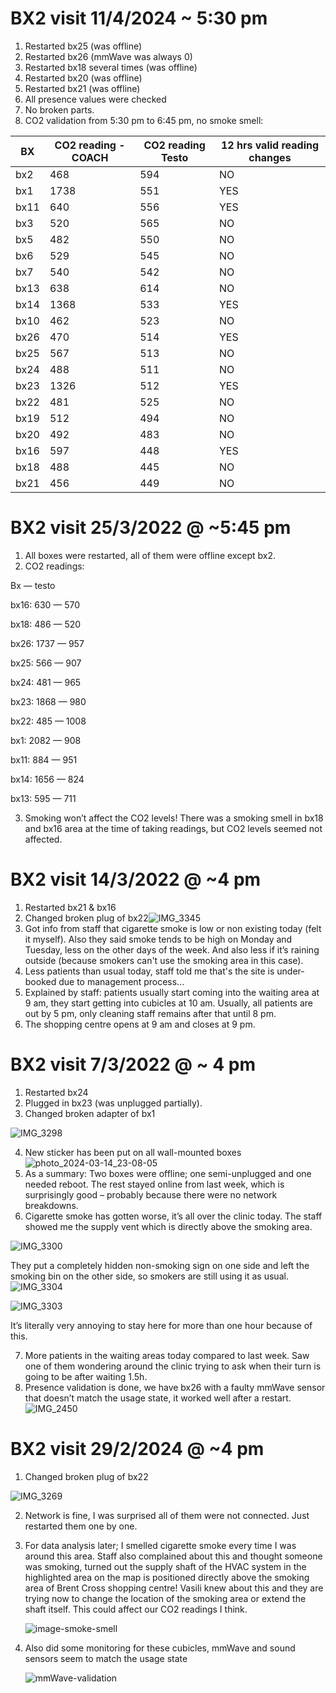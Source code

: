 # BX2 visit 11/4/2024 ~ 5:30 pm

1. Restarted bx25 (was offline)
2. Restarted bx26 (mmWave was always 0)
3. Restarted bx18 several times (was offline)
4. Restarted bx20 (was offline)
5. Restarted bx21 (was offline)
6. All presence values were checked
7. No broken parts.
8. CO2 validation from 5:30 pm to 6:45 pm, no smoke smell:

| BX   | CO2 reading - COACH | CO2 reading Testo | 12 hrs valid reading changes |
| ---- | ------------------- | ----------------- | ---------------------------- |
| bx2  | 468                 | 594               | NO                           |
| bx1  | 1738                | 551               | YES                          |
| bx11 | 640                 | 556               | YES                          |
| bx3  | 520                 | 565               | NO                           |
| bx5  | 482                 | 550               | NO                           |
| bx6  | 529                 | 545               | NO                           |
| bx7  | 540                 | 542               | NO                           |
| bx13 | 638                 | 614               | NO                           |
| bx14 | 1368                | 533               | YES                          |
| bx10 | 462                 | 523               | NO                           |
| bx26 | 470                 | 514               | YES                          |
| bx25 | 567                 | 513               | NO                           |
| bx24 | 488                 | 511               | NO                           |
| bx23 | 1326                | 512               | YES                          |
| bx22 | 481                 | 525               | NO                           |
| bx19 | 512                 | 494               | NO                           |
| bx20 | 492                 | 483               | NO                           |
| bx16 | 597                 | 448               | YES                          |
| bx18 | 488                 | 445               | NO                           |
| bx21 | 456                 | 449               | NO                           |



# BX2 visit 25/3/2022 @ ~5:45 pm

1. All boxes were restarted, all of them were offline except bx2.
2. CO2 readings:

Bx — testo

bx16: 630 — 570

bx18: 486 — 520

bx26: 1737 — 957

bx25: 566 — 907

bx24: 481 — 965

bx23: 1868 — 980

bx22: 485 — 1008

bx1: 2082 — 908

bx11: 884 — 951

bx14: 1656 — 824

bx13: 595 — 711

3. Smoking won’t affect the CO2 levels! There was a smoking smell in bx18  and bx16 area at the time of taking readings, but CO2 levels seemed not affected.



# BX2 visit 14/3/2022 @ ~4 pm

1. Restarted bx21 & bx16
2. Changed broken plug of bx22![IMG_3345](IMG_3345.jpg)
3. Got info from staff that cigarette smoke is low or non existing today (felt it myself). Also they said smoke tends to be high on Monday and Tuesday, less on the other days of the week. And also less if it’s raining outside (because smokers can't use the smoking area in this case).
4. Less patients than usual today, staff told me that's the site is under-booked due to management process...
5. Explained by staff: patients usually start coming into the waiting area at 9 am, they start getting into cubicles at 10 am. Usually, all patients are out by 5 pm, only cleaning staff remains after that until 8 pm.
6. The shopping centre opens at 9 am and closes at 9 pm.



# BX2 visit 7/3/2022 @ ~ 4 pm

1. Restarted bx24
2. Plugged in bx23 (was unplugged partially).
3. Changed broken adapter of bx1

![IMG_3298](IMG_3298.jpg)

4. New sticker has been put on all wall-mounted boxes![photo_2024-03-14_23-08-05](photo_2024-03-14_23-08-05.jpg)
5. As a summary: Two boxes were offline; one semi-unplugged and one needed reboot. The rest stayed online from last week, which is surprisingly good – probably because there were no network breakdowns.
6. Cigarette smoke has gotten worse, it’s all over the clinic today. The staff showed me the supply vent which is directly above the smoking area.

![IMG_3300](IMG_3300.jpg)

They put a completely hidden non-smoking sign on one side and left the smoking bin on the other side, so smokers are still using it as usual.![IMG_3304](IMG_3304.jpg)

![IMG_3303](IMG_3303.jpg)

It’s literally very annoying to stay here for more than one hour because of this.

7. More patients in the waiting areas today compared to last week. Saw one of them wondering around the clinic trying to ask when their turn is going to be after waiting 1.5h.
8. Presence validation is done, we have bx26 with a faulty mmWave sensor that doesn’t match the usage state, it worked well after a restart.![IMG_2450](IMG_2450.jpg)



# BX2 visit 29/2/2024 @ ~4 pm

1. Changed broken plug of bx22

![IMG_3269](IMG_3269.jpg)

2. Network is fine, I was surprised all of them were not connected. Just restarted them one by one.

3. For data analysis later; I smelled cigarette smoke every time I was around this area. Staff also complained about this and thought someone was smoking, turned out the supply shaft of the HVAC system in the highlighted area on the map is positioned directly above the smoking area of Brent Cross shopping centre!
   Vasili knew about this and they are trying now to change the location of the smoking area or extend the shaft itself.
   This could affect our CO2 readings I think.

   ![image-smoke-smell](image-smoke-smell.png)

   

4. Also did some monitoring for these cubicles, mmWave and sound sensors seem to match the usage state
   
   ![mmWave-validation](mmWave-validation.png)